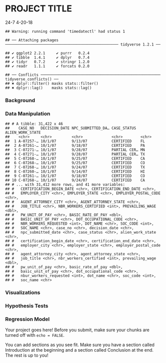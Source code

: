 PROJECT TITLE
================
24-7
4-20-18

    ## Warning: running command 'timedatectl' had status 1

    ## ── Attaching packages ─────────────────────────────────────────────────── tidyverse 1.2.1 ──

    ## ✔ ggplot2 2.2.1     ✔ purrr   0.2.4
    ## ✔ tibble  1.4.1     ✔ dplyr   0.7.4
    ## ✔ tidyr   0.7.2     ✔ stringr 1.2.0
    ## ✔ readr   1.1.1     ✔ forcats 0.2.0

    ## ── Conflicts ────────────────────────────────────────────────────── tidyverse_conflicts() ──
    ## ✖ dplyr::filter() masks stats::filter()
    ## ✖ dplyr::lag()    masks stats::lag()

### Background

### Data Manipulation

    ## # A tibble: 31,422 x 46
    ##    CASE_NO   DECISION_DATE NPC_SUBMITTED_DA… CASE_STATUS  ALIEN_WORK_STATE
    ##    <chr>     <chr>         <chr>             <chr>        <chr>           
    ##  1 A-07257-… 10/1/07       9/13/07           CERTIFIED    FL              
    ##  2 A-07261-… 10/1/07       9/18/07           CERTIFIED    PA              
    ##  3 C-07271-… 10/1/07       9/28/07           PARTIAL CER… MN              
    ##  4 C-07271-… 10/1/07       9/28/07           PARTIAL CER… TX              
    ##  5 C-07268-… 10/1/07       9/25/07           CERTIFIED    CA              
    ##  6 C-07268-… 10/1/07       9/25/07           CERTIFIED    CO              
    ##  7 C-07268-… 10/1/07       9/24/07           CERTIFIED    TX              
    ##  8 C-07260-… 10/1/07       9/14/07           CERTIFIED    HI              
    ##  9 C-07261-… 10/1/07       9/18/07           CERTIFIED    CO              
    ## 10 C-07268-… 10/1/07       9/24/07           CERTIFIED    CA              
    ## # ... with 31,412 more rows, and 41 more variables:
    ## #   CERTIFICATION_BEGIN_DATE <chr>, CERTIFICATION_END_DATE <chr>,
    ## #   EMPLOYER_CITY <chr>, EMPLOYER_STATE <chr>, EMPLOYER_POSTAL_CODE <chr>,
    ## #   AGENT_ATTORNEY_CITY <chr>, AGENT_ATTORNEY_STATE <chr>,
    ## #   JOB_TITLE <chr>, NBR_WORKERS_CERTIFIED <int>, PREVAILING_WAGE <dbl>,
    ## #   PW_UNIT_OF_PAY <chr>, BASIC_RATE_OF_PAY <dbl>,
    ## #   BASIC_UNIT_OF_PAY <chr>, DOT_OCCUPATIONAL_CODE <chr>,
    ## #   NBR_WORKERS_REQUESTED <int>, DOT_NAME <chr>, SOC_CODE <int>,
    ## #   SOC_NAME <chr>, case_no <chr>, decision_date <chr>,
    ## #   npc_submitted_date <chr>, case_status <chr>, alien_work_state <chr>,
    ## #   certification_begin_date <chr>, certification_end_date <chr>,
    ## #   employer_city <chr>, employer_state <chr>, employer_postal_code <chr>,
    ## #   agent_attorney_city <chr>, agent_attorney_state <chr>,
    ## #   job_title <chr>, nbr_workers_certified <int>, prevailing_wage <dbl>,
    ## #   pw_unit_of_pay <chr>, basic_rate_of_pay <dbl>,
    ## #   basic_unit_of_pay <chr>, dot_occupational_code <chr>,
    ## #   nbur_workers_requested <int>, dot_name <chr>, soc_code <int>,
    ## #   soc_name <chr>

### Visualizations

### Hypothesis Tests

### Regression Model

Your project goes here! Before you submit, make sure your chunks are turned off with `echo = FALSE`.

You can add sections as you see fit. Make sure you have a section called Introduction at the beginning and a section called Conclusion at the end. The rest is up to you!
